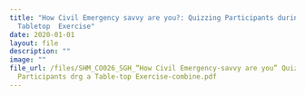 ```yaml
---
title: "How Civil Emergency savvy are you?: Quizzing Participants during a
  Tabletop  Exercise"
date: 2020-01-01
layout: file
description: ""
image: ""
file_url: /files/SHM_CO026_SGH_“How Civil Emergency-savvy are you” Quizzing
  Participants drg a Table-top Exercise-combine.pdf
---
```

